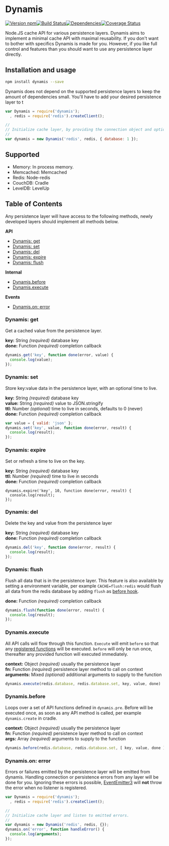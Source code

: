 # Dynamis

[![Version npm][version]](http://browsenpm.org/package/dynamis)[![Build Status][build]](https://travis-ci.org/Swaagie/dynamis)[![Dependencies][david]](https://david-dm.org/Swaagie/dynamis)[![Coverage Status][cover]](https://coveralls.io/r/Swaagie/dynamis?branch=master)

[version]: http://img.shields.io/npm/v/dynamis.svg?style=flat-square
[build]: http://img.shields.io/travis/Swaagie/dynamis/master.svg?style=flat-square
[david]: https://img.shields.io/david/Swaagie/dynamis.svg?style=flat-square
[cover]: http://img.shields.io/coveralls/Swaagie/dynamis/master.svg?style=flat-square


Node.JS cache API for various persistence layers. Dynamis aims to implement a
minimal cache API with maximal reusability. If you don't want to bother with
specifics Dynamis is made for you. However, if you like full control and features
than you should want to use any persistence layer directly.

## Installation and usage

```bash
npm install dynamis --save
```

Dynamis does not depend on the supported persistence layers to keep the amount of
dependencies small. You'll have to add your desired persistence layer to t

```js
var Dynamis = require('dynamis');
  , redis = require('redis').createClient();

//
// Initialize cache layer, by providing the connection object and options.
//
var dynamis = new Dynamis('redis', redis, { database: 1 });
```

## Supported

- Memory: In process memory.
- Memcached: Memcached
- Redis: Node-redis
- CouchDB: Cradle
- LevelDB: LevelUp

## Table of Contents

Any persistence layer will have access to the following methods, newly
developed layers should implement all methods below.

**API**

- [Dynamis: get](#dynamis-get)
- [Dynamis: set](#dynamis-set)
- [Dynamis: del](#dynamis-del)
- [Dynamis: expire](#dynamis-expire)
- [Dynamis: flush](#dynamis-flush)

**Internal**

- [Dynamis.before](#dynamisbefore)
- [Dynamis.execute](#dynamisexecute)

**Events**

- [Dynamis.on: error](#dynamison-error)

### Dynamis: get

Get a cached value from the persistence layer.

**key:** String _(required)_ database key<br>
**done:** Function _(required)_ completion callback

```js
dynamis.get('key', function done(error, value) {
  console.log(value);
});
```

### Dynamis: set

Store key:value data in the persistence layer, with an optional time to live.

**key:** String _(required)_ database key<br>
**value:** String _(required)_ value to JSON.stringify<br>
**ttl:** Number _(optional)_ time to live in seconds, defaults to 0 (never)<br>
**done:** Function _(required)_ completion callback

```js
var value = { valid: 'json' };
dynamis.set('key', value, function done(error, result) {
  console.log(result);
});
```

### Dynamis: expire

Set or refresh a time to live on the key.

**key:** String _(required)_ database key<br>
**ttl:** Number _(required)_ time to live in seconds<br>
**done:** Function _(required)_ completion callback

```
dynamis.expire('key', 10, function done(error, result) {
  console.log(result);
});
```

### Dynamis: del

Delete the key and value from the persistence layer

**key:** String _(required)_ database key<br>
**done:** Function _(required)_ completion callback

```js
dynamis.del('key', function done(error, result) {
  console.log(result);
});
```

### Dynamis: flush

Flush all data that is in the persistence layer. This feature is also available by
setting a environment variable, per example `CACHE=flush:redis` would flush all
data from the redis database by adding `flush` as [before hook](#dynamisbefore).

**done:** Function _(required)_ completion callback

```js
dynamis.flush(function done(error, result) {
  console.log(result);
});
```

### Dynamis.execute

All API calls will flow through this function. `Execute` will emit `before` so that
any [registered functions](#dynamisbefore) will be executed. `before` will only be
run once, thereafter any provided function will executed immediately.

**context:** Object _(required)_ usually the persistence layer<br>
**fn:** Function _(required)_ persistence layer method to call on context<br>
**arguments:** Mixed _(optional)_ additional arguments to supply to the function

```js
dynamis.execute(redis.database, redis.database.set, key, value, done)
```

### Dynamis.before

Loops over a set of API functions defined in `dynamis.pre`. Before will be executed
once, as soon as any API method is called, per example `dynamis.create` in cradle.

**context:** Object _(required)_ usually the persistence layer<br>
**fn:** Function _(required)_ persistence layer method to call on context<br>
**args:** Array _(required)_ arguments to supply to the function

```js
dynamis.before(redis.database, redis.database.set, [ key, value, done ])
```

### Dynamis.on: error

Errors or failures emitted by the persistence layer will be emitted from dynamis.
Handling connection or persistence errors from any layer will be done for you.
Ignoring these errors is possible, [EventEmitter3] will **not** throw the error
when no listener is registered.

```js
var Dynamis = require('dynamis');
  , redis = require('redis').createClient();

//
// Initialize cache layer and listen to emitted errors.
//
var dynamis = new Dynamis('redis', redis, {});
dynamis.on('error', function handleError() {
  console.log(arguments);
});
```

[EventEmitter3]: https://github.com/primus/EventEmitter3
